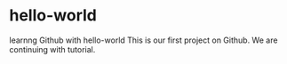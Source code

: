 # hello-world
learnng Github with hello-world
This is our first project on Github.
We are continuing with tutorial.
